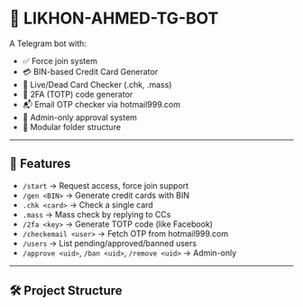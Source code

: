 # 🤖 LIKHON-AHMED-TG-BOT

A Telegram bot with:
- ✅ Force join system
- 💳 BIN-based Credit Card Generator
- 🧪 Live/Dead Card Checker (.chk, .mass)
- 🔐 2FA (TOTP) code generator
- 📬 Email OTP checker via hotmail999.com
- 🔐 Admin-only approval system
- 📁 Modular folder structure

---

## 🚀 Features

- `/start` → Request access, force join support
- `/gen <BIN>` → Generate credit cards with BIN
- `.chk <card>` → Check a single card
- `.mass` → Mass check by replying to CCs
- `/2fa <key>` → Generate TOTP code (like Facebook)
- `/checkemail <user>` → Fetch OTP from hotmail999.com
- `/users` → List pending/approved/banned users
- `/approve <uid>`, `/ban <uid>`, `/remove <uid>` → Admin-only

---

## 🛠️ Project Structure
